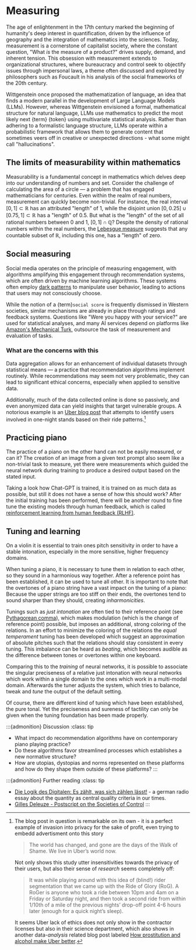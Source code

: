 # Measuring

The age of enlightenment in the 17th century marked the beginning of humanity's deep interest in quantification, driven by the influence of geography and the integration of mathematics into the sciences.
Today, measurement is a cornerstone of capitalist society, where the constant question, "What *is* the measure of a product?" drives supply, demand, and inherent tension.
This obsession with measurement extends to organizational structures, where bureaucracy and control seek to objectify issues through impersonal laws, a theme often discussed and explored by philosophers such as Foucault in his analysis of the social frameworks of the 20th century.

Wittgenstein once proposed the mathematization of language, an idea that finds a modern parallel in the development of Large Language Models (LLMs).
However, whereas Wittgenstein envisioned a formal, mathematical structure for natural language, LLMs use mathematics to predict the most likely next {term} {token} using multivariate statistical analysis.
Rather than adhering to a formalistic language structure, LLMs operate within a probabilistic framework that allows them to generate content that sometimes veers off in creative or unexpected directions - what some might call "hallucinations".

## The limits of measurability within mathematics

Measurability is a fundamental concept in mathematics which delves deep into our understanding of numbers and set.
Consider the challenge of calculating the area of a circle — a problem that has engaged mathematicians for centuries.
Even within the realm of real numbers, measurement can quickly become non-trivial.
For instance, the real interval $[0,1] \subset \mathbb{R}$ has an attributed "length" of 1, while the disjoint union $[0, 0.25] \cup [0.75, 1] \subset \mathbb{R}$ has a "length" of 0.5.
But what is the "length" of the set of all rational numbers between 0 and 1, $[0, 1] \cap \mathbb{Q}$?
Despite the density of rational numbers within the real numbers, the [Lebesgue measure](https://en.wikipedia.org/wiki/Lebesgue_measure) suggests that any countable subset of $\mathbb{R}$, including this one, has a "length" of zero.

## Social measuring

Social media operates on the principle of measuring engagement, with algorithms amplifying this engagement through recommendation systems, which are often driven by machine learning algorithms.
These systems often employ [dark patterns](https://www.deceptive.design/) to manipulate user behavior, leading to actions that users may not consciously choose.

While the notion of a {term}`social score` is frequently dismissed in Western societies, similar mechanisms are already in place through ratings and feedback systems.
Questions like "Were you happy with your service?" are used for statistical analyses, and many AI services depend on platforms like [Amazon's Mechanical Turk](https://www.mturk.com/), outsource the task of measurement and evaluation of tasks.

### What are the concerns with this

Data aggregation allows for an enhancement of individual datasets through statistical means — a practice that recommendation algorithms implement routinely.
While recommendations may seem not very problematic, they can lead to significant ethical concerns, especially when applied to sensitive data.

Additionally, much of the data collected online is done so passively, and even anonymized data can yield insights that target vulnerable groups. A notorious example is an [Uber blog post](https://web.archive.org/web/20140827195715/http://blog.uber.com/ridesofglory) that attempts to identify users involved in one-night stands based on their ride patterns.[^uber]

## Practicing piano

The practice of a piano on the other hand can not be easily measured, or can it?
The creation of an image from a given text prompt also seem like a non-trivial task to measure, yet there were measurements which guided the neural network during training to produce a desired output based on the stated input.

Taking a look how Chat-GPT is trained, it is trained on as much data as possible, but still it does not have a sense of how this should work?
After the initial training has been performed, there will be another round to fine tune the existing models through human feedback, which is called [reinforcement learning from human feedback (RLHF)](https://en.wikipedia.org/wiki/Reinforcement_learning_from_human_feedback).

## Tuning and learning

On a violin it is essential to train ones pitch sensitivity in order to have a stable intonation, especially in the more sensitive, higher frequency domains.

When tuning a piano, it is necessary to tune them in relation to each other, so they sound in a harmonious way together.
After a reference point has been established, it can be used to tune all other.
It is important to note that the overtones of a piano string have a vast impact on the tuning of a piano: Because the upper strings are too stiff on their ends, the overtones tend to sound sharper than they should, creating *inharmonicities*.

Tunings such as *just intonation* are often tied to their reference point (see [Pythagorean comma](https://en.wikipedia.org/wiki/Pythagorean_comma)), which makes modulation (which is the change of reference point) possible, but imposes an additional, strong coloring of the relations.
In an effort to minimize the coloring of the relations the *equal temperament* tuning has been developed which suggest an approximation of absolute pitches such that the relations should stay consistent in every tuning.
This imbalance can be heard as *beating*, which becomes audible as the difference between tones or overtones within one keyboard.

Comparing this to the *training* of neural networks, it is possible to associate the singular preciseness of a relative just intonation with neural networks which work within a single domain to the ones which work in a multi-modal domain.
Afterwards the tuner adjusts the system, which tries to balance, tweak and *tune* the output of the default setting.

Of course, there are different kind of tuning which have been established, the pure tonal.
Yet the preciseness and sureness of tactility can only be given when the tuning foundation has been made properly.


:::{admonition} Discussion
:class: tip

* What impact do recommendation algorithms have on contemporary piano playing practice?
* Do these algorithms favor streamlined processes which establishes a new normative structure?
* How are utopias, dystopias and norms represented on these platforms and how do they shape them outside of these platforms?
:::


:::{admonition} Further reading
:class: tip

* [Die Logik des Digitalen: Es zählt, was sich zählen lässt!](https://www.deutschlandfunk.de/es-zaehlt-was-sich-zaehlen-laesst-100.html) - a german radio essay about the quantity as central quality criteria in our times.
* [Gilles Deleuze - Postscript on the Societies of Control](https://theanarchistlibrary.org/library/gilles-deleuze-postscript-on-the-societies-of-control)
:::

[^uber]: The blog post in question is remarkable on its own - it is a perfect example of invasion into privacy for the sake of profit, even trying to embedd advertisment onto this story

    > The world has changed, and gone are the days of the Walk of Shame. We live in Uber’s world now.

    Not only shows this study utter insensitivities towards the privacy of their users, but also their sense of *research* seems completely off:

    > It was while playing around with this idea of (blind!) rider segmentation that we came up with the Ride of Glory (RoG). A RoGer is anyone who took a ride between 10pm and 4am on a Friday or Saturday night, and then took a second ride from within 1/10th of a mile of the previous nights’ drop-off point 4-6 hours later (enough for a quick night’s sleep).

    It seems Uber lack of ethics does not only show in the contractor licenses but also in their science department, which also shows in another data-*analysis* related blog post labeled [How prostitution and alcohol make Uber better](https://web.archive.org/web/20110929112743/http://blog.uber.com/2011/09/13/uberdata-how-prostitution-and-alcohol-make-uber-better/).
